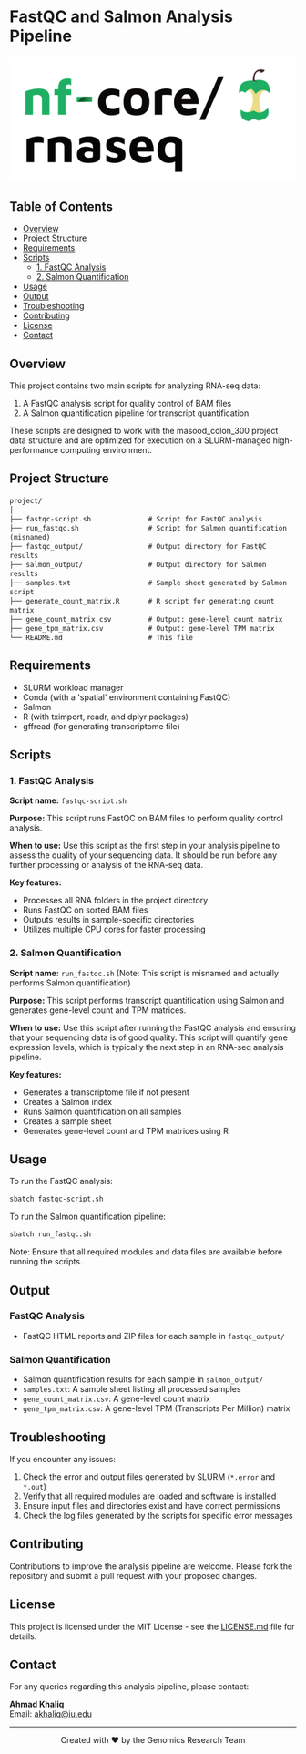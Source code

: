 # FastQC and Salmon Analysis Pipeline

![Pipeline Logo](https://raw.githubusercontent.com/nf-core/rnaseq/master/docs/images/nf-core-rnaseq_logo_light.png)

## Table of Contents

- [Overview](#overview)
- [Project Structure](#project-structure)
- [Requirements](#requirements)
- [Scripts](#scripts)
  - [1. FastQC Analysis](#1-fastqc-analysis)
  - [2. Salmon Quantification](#2-salmon-quantification)
- [Usage](#usage)
- [Output](#output)
- [Troubleshooting](#troubleshooting)
- [Contributing](#contributing)
- [License](#license)
- [Contact](#contact)

## Overview

This project contains two main scripts for analyzing RNA-seq data:
1. A FastQC analysis script for quality control of BAM files
2. A Salmon quantification pipeline for transcript quantification

These scripts are designed to work with the masood_colon_300 project data structure and are optimized for execution on a SLURM-managed high-performance computing environment.

## Project Structure

```
project/
│
├── fastqc-script.sh              # Script for FastQC analysis
├── run_fastqc.sh                 # Script for Salmon quantification (misnamed)
├── fastqc_output/                # Output directory for FastQC results
├── salmon_output/                # Output directory for Salmon results
├── samples.txt                   # Sample sheet generated by Salmon script
├── generate_count_matrix.R       # R script for generating count matrix
├── gene_count_matrix.csv         # Output: gene-level count matrix
├── gene_tpm_matrix.csv           # Output: gene-level TPM matrix
└── README.md                     # This file
```

## Requirements

- SLURM workload manager
- Conda (with a 'spatial' environment containing FastQC)
- Salmon
- R (with tximport, readr, and dplyr packages)
- gffread (for generating transcriptome file)

## Scripts

### 1. FastQC Analysis

**Script name:** `fastqc-script.sh`

**Purpose:** This script runs FastQC on BAM files to perform quality control analysis.

**When to use:** Use this script as the first step in your analysis pipeline to assess the quality of your sequencing data. It should be run before any further processing or analysis of the RNA-seq data.

**Key features:**
- Processes all RNA folders in the project directory
- Runs FastQC on sorted BAM files
- Outputs results in sample-specific directories
- Utilizes multiple CPU cores for faster processing

### 2. Salmon Quantification

**Script name:** `run_fastqc.sh` (Note: This script is misnamed and actually performs Salmon quantification)

**Purpose:** This script performs transcript quantification using Salmon and generates gene-level count and TPM matrices.

**When to use:** Use this script after running the FastQC analysis and ensuring that your sequencing data is of good quality. This script will quantify gene expression levels, which is typically the next step in an RNA-seq analysis pipeline.

**Key features:**
- Generates a transcriptome file if not present
- Creates a Salmon index
- Runs Salmon quantification on all samples
- Creates a sample sheet
- Generates gene-level count and TPM matrices using R

## Usage

To run the FastQC analysis:

```bash
sbatch fastqc-script.sh
```

To run the Salmon quantification pipeline:

```bash
sbatch run_fastqc.sh
```

Note: Ensure that all required modules and data files are available before running the scripts.

## Output

### FastQC Analysis
- FastQC HTML reports and ZIP files for each sample in `fastqc_output/`

### Salmon Quantification
- Salmon quantification results for each sample in `salmon_output/`
- `samples.txt`: A sample sheet listing all processed samples
- `gene_count_matrix.csv`: A gene-level count matrix
- `gene_tpm_matrix.csv`: A gene-level TPM (Transcripts Per Million) matrix

## Troubleshooting

If you encounter any issues:

1. Check the error and output files generated by SLURM (`*.error` and `*.out`)
2. Verify that all required modules are loaded and software is installed
3. Ensure input files and directories exist and have correct permissions
4. Check the log files generated by the scripts for specific error messages

## Contributing

Contributions to improve the analysis pipeline are welcome. Please fork the repository and submit a pull request with your proposed changes.

## License

This project is licensed under the MIT License - see the [LICENSE.md](LICENSE.md) file for details.

## Contact

For any queries regarding this analysis pipeline, please contact:

**Ahmad Khaliq**  
Email: akhaliq@iu.edu

---

<p align="center">Created with ❤️ by the Genomics Research Team</p>
